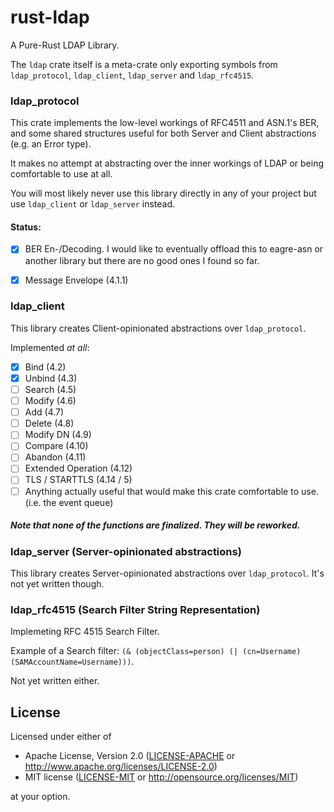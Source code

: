 rust-ldap
=========

A Pure-Rust LDAP Library.

The `ldap` crate itself is a meta-crate only exporting symbols from `ldap_protocol`, `ldap_client`,
`ldap_server` and `ldap_rfc4515`.

### ldap_protocol

This crate implements the low-level workings of RFC4511 and ASN.1's BER, and some shared structures
useful for both Server and Client abstractions (e.g. an Error type).

It makes no attempt at abstracting over the inner workings of LDAP or being comfortable to use at
all.

You will most likely never use this library directly in any of your project but use `ldap_client` or
`ldap_server` instead.

#### Status:

- [x] BER En-/Decoding. I would like to eventually offload this to eagre-asn or another library but
      there are no good ones I found so far.
- [x] Message Envelope (4.1.1)


### ldap_client

This library creates Client-opinionated abstractions over `ldap_protocol`.

Implemented *at all*:

- [x] Bind (4.2)
- [x] Unbind (4.3)
- [ ] Search (4.5)
- [ ] Modify (4.6)
- [ ] Add (4.7)
- [ ] Delete (4.8)
- [ ] Modify DN (4.9)
- [ ] Compare (4.10)
- [ ] Abandon (4.11)
- [ ] Extended Operation (4.12)
- [ ] TLS / STARTTLS (4.14 / 5)
- [ ] Anything actually useful that would make this crate comfortable to use. (i.e. the event queue)

##### Note that none of the functions are finalized. They will be reworked.


### ldap_server (Server-opinionated abstractions)

This library creates Server-opinionated abstractions over `ldap_protocol`.
It's not yet written though.


### ldap_rfc4515 (Search Filter String Representation)

Implemeting RFC 4515 Search Filter.

Example of a Search filter: `(& (objectClass=person) (| (cn=Username) (SAMAccountName=Username)))`.

Not yet written either.

## License

Licensed under either of

 * Apache License, Version 2.0 ([LICENSE-APACHE](LICENSE-APACHE) or http://www.apache.org/licenses/LICENSE-2.0)
 * MIT license ([LICENSE-MIT](LICENSE-MIT) or http://opensource.org/licenses/MIT)

at your option.
